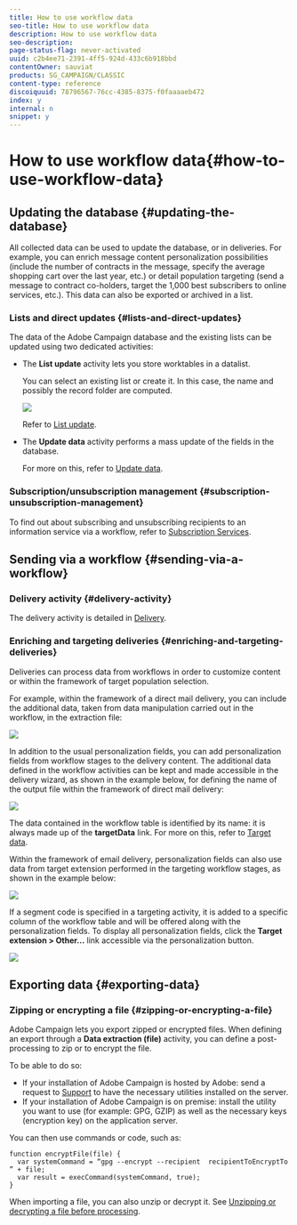 ```yaml
---
title: How to use workflow data
seo-title: How to use workflow data
description: How to use workflow data
seo-description: 
page-status-flag: never-activated
uuid: c2b4ee71-2391-4ff5-924d-433c6b918bbd
contentOwner: sauviat
products: SG_CAMPAIGN/CLASSIC
content-type: reference
discoiquuid: 78796567-76cc-4385-8375-f0faaaaeb472
index: y
internal: n
snippet: y
---
```


# How to use workflow data{#how-to-use-workflow-data}

## Updating the database {#updating-the-database}

All collected data can be used to update the database, or in deliveries. For example, you can enrich message content personalization possibilities (include the number of contracts in the message, specify the average shopping cart over the last year, etc.) or detail population targeting (send a message to contract co-holders, target the 1,000 best subscribers to online services, etc.). This data can also be exported or archived in a list.

### Lists and direct updates {#lists-and-direct-updates}

The data of the Adobe Campaign database and the existing lists can be updated using two dedicated activities:

* The **List update** activity lets you store worktables in a datalist.

  You can select an existing list or create it. In this case, the name and possibly the record folder are computed.

  ![](assets/s_user_create_list.png)

  Refer to [List update](../../workflow/using/list-update.md).

* The **Update data** activity performs a mass update of the fields in the database.

  For more on this, refer to [Update data](../../workflow/using/update-data.md).

### Subscription/unsubscription management {#subscription-unsubscription-management}

To find out about subscribing and unsubscribing recipients to an information service via a workflow, refer to [Subscription Services](../../workflow/using/subscription-services.md).

## Sending via a workflow {#sending-via-a-workflow}

### Delivery activity {#delivery-activity}

The delivery activity is detailed in [Delivery](../../workflow/using/delivery.md).

### Enriching and targeting deliveries {#enriching-and-targeting-deliveries}

Deliveries can process data from workflows in order to customize content or within the framework of target population selection.

For example, within the framework of a direct mail delivery, you can include the additional data, taken from data manipulation carried out in the workflow, in the extraction file:

![](assets/s_advuser_add_data_postal_mail.png)

In addition to the usual personalization fields, you can add personalization fields from workflow stages to the delivery content. The additional data defined in the workflow activities can be kept and made accessible in the delivery wizard, as shown in the example below, for defining the name of the output file within the framework of direct mail delivery:

![](assets/s_advuser_using_additional_data.png)

The data contained in the workflow table is identified by its name: it is always made up of the **targetData** link. For more on this, refer to [Target data](../../workflow/using/how-to-use-workflow-data.md#target-data).

Within the framework of email delivery, personalization fields can also use data from target extension performed in the targeting workflow stages, as shown in the example below: 

![](assets/s_advuser_add_data_email.png)

If a segment code is specified in a targeting activity, it is added to a specific column of the workflow table and will be offered along with the personalization fields. To display all personalization fields, click the **Target extension > Other...** link accessible via the personalization button.

![](assets/s_advuser_segment_code_select.png)

## Exporting data {#exporting-data}

### Zipping or encrypting a file {#zipping-or-encrypting-a-file}

Adobe Campaign lets you export zipped or encrypted files. When defining an export through a **Data extraction (file)** activity, you can define a post-processing to zip or to encrypt the file.

To be able to do so:

* If your installation of Adobe Campaign is hosted by Adobe: send a request to [Support](https://support.neolane.net) to have the necessary utilities installed on the server.
* If your installation of Adobe Campaign is on premise: install the utility you want to use (for example: GPG, GZIP) as well as the necessary keys (encryption key) on the application server.

You can then use commands or code, such as:

```
function encryptFile(file) {  
  var systemCommand = “gpg --encrypt --recipient  recipientToEncryptTo ” + file;  
  var result = execCommand(systemCommand, true); 
}
```

When importing a file, you can also unzip or decrypt it. See [Unzipping or decrypting a file before processing](../../workflow/using/how-to-use-workflow-data.md#unzipping-or-decrypting-a-file-before-processing).
